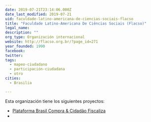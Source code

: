 ```yaml
---
date: 2019-07-21T23:14:06.000Z
date_last_modified: 2019-07-21
uid: faculdade-latino-americana-de-ciencias-sociais-flacso
title: "Faculdade Latino-Americana De Ciências Sociais (Flacso)"
legal_name: 
description: ""
org_type: Organización internacional
website: http://flacso.org.br/?page_id=271
year_founded: 1990
facebook: 
twitter: 
tags:
  - mapeo-ciudadano
  - participación-ciudadana
  - otro
cities: 
  - Brasilia

---
```


Esta organización tiene los siguientes proyectos:

- [Plataforma Brasil Compra & Cidadão Fiscaliza](/i/plataforma-brasil-compra-cidadão-fiscaliza.html)
- [](/i/plataforma-brasil-compra-cidadão-fiscaliza.html)
